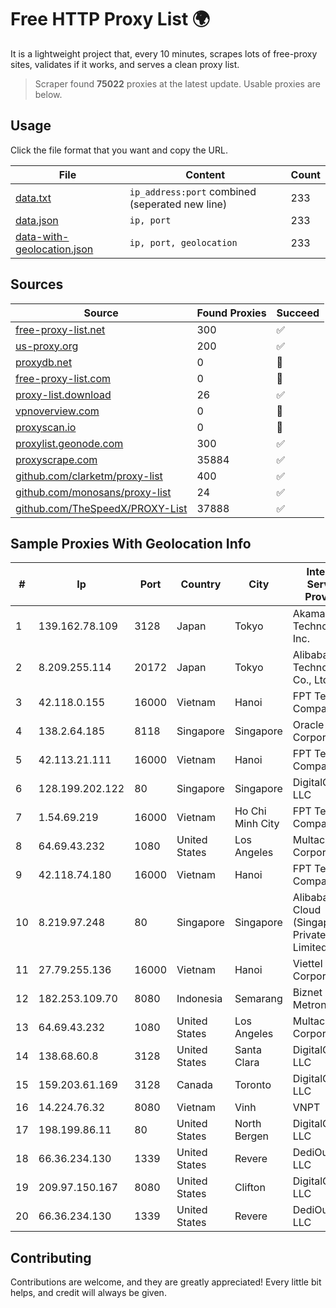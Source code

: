
# Free HTTP Proxy List 🌍

It is a lightweight project that, every 10 minutes, scrapes lots of free-proxy sites, validates if it works, and serves a clean proxy list.


> Scraper found **75022** proxies at the latest update. Usable proxies are below.

## Usage

Click the file format that you want and copy the URL.


|File|Content|Count|
|----|-------|-----|
|[data.txt](https://raw.githubusercontent.com/themiralay/Proxy-List-World/master/data.txt)|`ip_address:port` combined (seperated new line)|233|
|[data.json](https://raw.githubusercontent.com/themiralay/Proxy-List-World/master/data.json)|`ip, port`|233|
|[data-with-geolocation.json](https://raw.githubusercontent.com/themiralay/Proxy-List-World/master/data-with-geolocation.json)|`ip, port, geolocation`|233|

## Sources

|Source|Found Proxies|Succeed|
|------|-------------|-------|
|[free-proxy-list.net](https://free-proxy-list.net)|300|✅|
|[us-proxy.org](https://www.us-proxy.org)|200|✅|
|[proxydb.net](http://proxydb.net)|0|🚫|
|[free-proxy-list.com](https://free-proxy-list.com/?page=&port=&type%5B%5D=http&type%5B%5D=https&up_time=0&search=Search)|0|🚫|
|[proxy-list.download](https://www.proxy-list.download/HTTP)|26|✅|
|[vpnoverview.com](https://vpnoverview.com/privacy/anonymous-browsing/free-proxy-servers)|0|🚫|
|[proxyscan.io](https://www.proxyscan.io)|0|🚫|
|[proxylist.geonode.com](https://proxylist.geonode.com/api/proxy-list?limit=300&page=1&sort_by=lastChecked&sort_type=desc&protocols=http,https)|300|✅|
|[proxyscrape.com](https://api.proxyscrape.com/v2/?request=displayproxies&protocol=http&timeout=10000&country=all&ssl=all&anonymity=all)|35884|✅|
|[github.com/clarketm/proxy-list](https://raw.githubusercontent.com/clarketm/proxy-list/master/proxy-list-raw.txt)|400|✅|
|[github.com/monosans/proxy-list](https://raw.githubusercontent.com/monosans/proxy-list/main/proxies/http.txt)|24|✅|
|[github.com/TheSpeedX/PROXY-List](https://raw.githubusercontent.com/TheSpeedX/PROXY-List/master/http.txt)|37888|✅|


## Sample Proxies With Geolocation Info

|#|Ip|Port|Country|City|Internet Service Provider|
|-|--|----|-------|----|-------------------------|
|1|139.162.78.109|3128|Japan|Tokyo|Akamai Technologies, Inc.|
|2|8.209.255.114|20172|Japan|Tokyo|Alibaba (US) Technology Co., Ltd.|
|3|42.118.0.155|16000|Vietnam|Hanoi|FPT Telecom Company|
|4|138.2.64.185|8118|Singapore|Singapore|Oracle Corporation|
|5|42.113.21.111|16000|Vietnam|Hanoi|FPT Telecom Company|
|6|128.199.202.122|80|Singapore|Singapore|DigitalOcean, LLC|
|7|1.54.69.219|16000|Vietnam|Ho Chi Minh City|FPT Telecom Company|
|8|64.69.43.232|1080|United States|Los Angeles|Multacom Corporation|
|9|42.118.74.180|16000|Vietnam|Hanoi|FPT Telecom Company|
|10|8.219.97.248|80|Singapore|Singapore|Alibaba Cloud (Singapore) Private Limited|
|11|27.79.255.136|16000|Vietnam|Hanoi|Viettel Corporation|
|12|182.253.109.70|8080|Indonesia|Semarang|Biznet Metronet|
|13|64.69.43.232|1080|United States|Los Angeles|Multacom Corporation|
|14|138.68.60.8|3128|United States|Santa Clara|DigitalOcean, LLC|
|15|159.203.61.169|3128|Canada|Toronto|DigitalOcean, LLC|
|16|14.224.76.32|8080|Vietnam|Vinh|VNPT|
|17|198.199.86.11|80|United States|North Bergen|DigitalOcean, LLC|
|18|66.36.234.130|1339|United States|Revere|DediOutlet, LLC|
|19|209.97.150.167|8080|United States|Clifton|DigitalOcean, LLC|
|20|66.36.234.130|1339|United States|Revere|DediOutlet, LLC|



## Contributing

Contributions are welcome, and they are greatly appreciated! Every
little bit helps, and credit will always be given.

